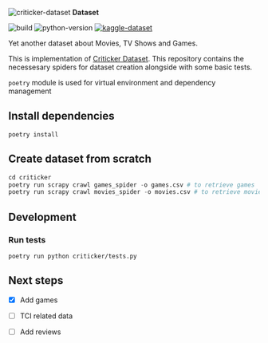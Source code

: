 ![criticker-dataset](https://www.criticker.com/img/sys/title_filmstv.png) **Dataset**

![build](https://github.com/sp1thas/criticker-dataset/workflows/build/badge.svg)
![python-version](https://img.shields.io/badge/Python-python3.%5B8--10%5D-blue)
[![kaggle-dataset](https://img.shields.io/badge/KAGGLE_DATASET-20beff)](https://www.kaggle.com/sp1thas/criticker-dataset/) 

Yet another dataset about Movies, TV Shows and Games.

This is implementation of [Criticker Dataset](https://www.kaggle.com/sp1thas/criticker-dataset). This repository contains the necessesary spiders for dataset creation alongside with some basic tests.

`poetry` module is used for virtual environment and dependency management

## Install dependencies

```shell
poetry install
```

## Create dataset from scratch

```python
cd criticker
poetry run scrapy crawl games_spider -o games.csv # to retrieve games
poetry run scrapy crawl movies_spider -o movies.csv # to retrieve movies
```

## Development

### Run tests

```shell
poetry run python criticker/tests.py
```

## Next steps

 * [x] Add games
 * [ ] TCI related data
 * [ ] Add reviews


